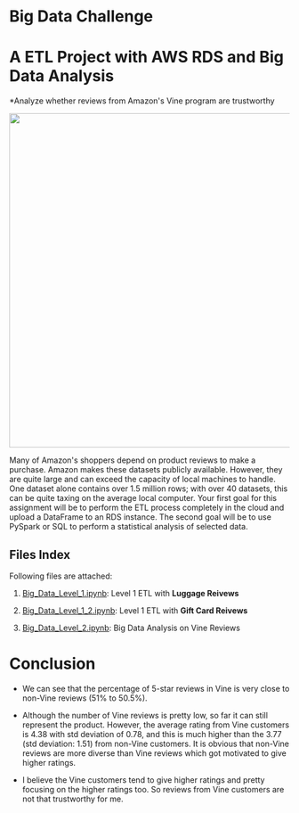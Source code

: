 # Big Data Challenge

# A ETL Project with AWS RDS and Big Data Analysis

*Analyze whether reviews from Amazon's Vine program are trustworthy

<img src="https://thewanderingclouddotblog.files.wordpress.com/2020/07/amazonvine.png" width=600>

Many of Amazon's shoppers depend on product reviews to make a purchase. Amazon makes these datasets publicly available. However, they are quite large and can exceed the capacity of local machines to handle. One dataset alone contains over 1.5 million rows; with over 40 datasets, this can be quite taxing on the average local computer. Your first goal for this assignment will be to perform the ETL process completely in the cloud and upload a DataFrame to an RDS instance. The second goal will be to use PySpark or SQL to perform a statistical analysis of selected data.

## Files Index

Following files are attached:

1. <a href="https://github.com/kk-deng/Big-Data-Challenge/blob/main/level-1/Big_Data_Level_1.ipynb">Big_Data_Level_1.ipynb</a>: Level 1 ETL with **Luggage Reivews**

2. <a href="https://github.com/kk-deng/Big-Data-Challenge/blob/main/level-1/Big_Data_Level_1_2.ipynb">Big_Data_Level_1_2.ipynb</a>: Level 1 ETL with **Gift Card Reivews**

3. <a href="https://github.com/kk-deng/Big-Data-Challenge/blob/main/level-2/Big_Data_Level_2.ipynb">Big_Data_Level_2.ipynb</a>: Big Data Analysis on Vine Reviews


# Conclusion

* We can see that the percentage of 5-star reviews in Vine is very close to non-Vine reviews (51% to 50.5%).

* Although the number of Vine reviews is pretty low, so far it can still represent the product. However, the average rating from Vine customers is 4.38 with std deviation of 0.78, and this is much higher than the 3.77 (std deviation: 1.51) from non-Vine customers. It is obvious that non-Vine reviews are more diverse than Vine reviews which got motivated to give higher ratings. 

* I believe the Vine customers tend to give higher ratings and pretty focusing on the higher ratings too. So reviews from Vine customers are not that trustworthy for me.
